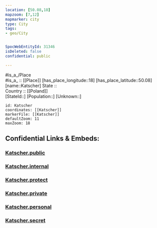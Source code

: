 ```yaml
---
location: [50.08,18] 
mapzoom: [7,12] 
mapmarker: city 
type: City
tags:
- geo/City


SpocWebEntityId: 31346
isDeleted: false
confidential: public

---
```

#is_a_/Place  
#is_a_ :: [[Place]] 
[has_place_longitude::18] 
[has_place_latitude::50.08] 
[name::Katscher] 
State ::  
Country :: [[Poland]]  
[StateId::] 
[Population::] 
[Unknown::] 


```leaflet
id: Katscher
coordinates: [[Katscher]] 
markerFile: [[Katscher]] 
defaultZoom: 11 
maxZoom: 18
```


## Confidential Links & Embeds: 

### [Katscher.public](/_public/\Earth\Continent\Europe\Europe~East\Poland\Provinces~Poland\Opole\CityKatscher.public.md) 

### [Katscher.internal](/_internal/\Earth\Continent\Europe\Europe~East\Poland\Provinces~Poland\Opole\CityKatscher.internal.md) 

### [Katscher.protect](/_protect/\Earth\Continent\Europe\Europe~East\Poland\Provinces~Poland\Opole\CityKatscher.protect.md) 

### [Katscher.private](/_private/\Earth\Continent\Europe\Europe~East\Poland\Provinces~Poland\Opole\CityKatscher.private.md) 

### [Katscher.personal](/_personal/\Earth\Continent\Europe\Europe~East\Poland\Provinces~Poland\Opole\CityKatscher.personal.md) 

### [Katscher.secret](/_secret/\Earth\Continent\Europe\Europe~East\Poland\Provinces~Poland\Opole\CityKatscher.secret.md)

